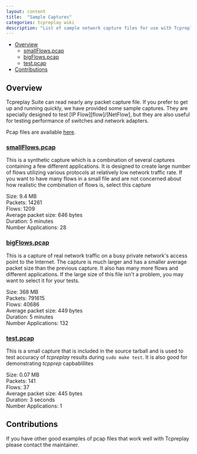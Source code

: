 ```yaml
---
layout: content
title:  "Sample Captures"
categories: tcpreplay wiki
description: "List of sample network capture files for use with Tcpreplay suite"
---
```


- [Overview](#overview)
    - [smallFlows.pcap](#smallflows-pcap)
    - [bigFlows.pcap](#bigflows-pcap)
    - [test.pcap](#test-pcap)
- [Contributions](#contributions "Project Contributions")


<h2 id="Sample Captures"><a name="overview"></a>Overview</h2>
Tcpreplay Suite can read nearly any packet capture file. If you prefer to get up and
running quickly, we have provided some sample captures. They are specially
designed to test [IP Flow][flow]/[NetFlow], but they are also useful for
testing performance of switches and network adapters.

Pcap files are available [here][pcaps].

### <a name="smallflows-pcap"></a>[smallFlows.pcap][small]
This is a synthetic capture which is a combination of several captures containing a few different applications.
 It is designed to create large number of flows utilizing various protocols at relatively low network traffic rate.
If you want to have many flows in a small file and are not concerned about how realistic
the combination of flows is, select this capture

Size:			9.4 MB   
Packets:		14261   
Flows:			1209   
Average packet size:	646 bytes   
Duration:		5 minutes   
Number Applications:	28


### <a name="bigflows-pcap"></a>[bigFlows.pcap][big]
This is a capture of real network traffic on a busy private network's access point to the Internet.
The capture is much larger and has a smaller average packet size than the previous capture.
It also has many more flows and different applications. If the large size
of this file isn't a problem, you may want to select it for your tests.   


Size:			368 MB   
Packets:		791615    
Flows:			40686  
Average packet size:	449 bytes   
Duration:		5 minutes   
Number Applications:	132

### <a name="test-pcap"></a>[test.pcap][test]
This is a small capture that is included in the source tarball and is used to test
accuracy of *tcpreplay* results during `sudo make test`. It is also good for demonstrating
*tcpprep* capbablilites

Size:           0.07 MB   
Packets:        141    
Flows:          37  
Average packet size:    445 bytes   
Duration:       3 seconds   
Number Applications:    1


## <a name="contributions"></a>Contributions
If you have other good examples of pcap files that work well with Tcpreplay please contact the
maintainer.

[flow]:     https://ietf.org/wg/ipfix/
[NetFlow]:  http://www.cisco.com/go/netflow
[pcaps]:    https://www.dropbox.com/sh/j8i8v1nujvbumyb/ujd3biK6Fk/captures
[small]:    https://dl.dropboxusercontent.com/u/98306176/captures/smallFlows.pcap
[big]:      https://dl.dropboxusercontent.com/u/98306176/captures/bigFlows.pcap
[test]:     https://dl.dropboxusercontent.com/u/98306176/captures/test.pcap
